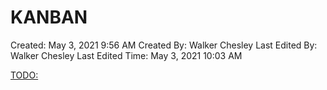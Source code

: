 # KANBAN

Created: May 3, 2021 9:56 AM
Created By: Walker Chesley
Last Edited By: Walker Chesley
Last Edited Time: May 3, 2021 10:03 AM

[TODO: ](KANBAN%20c6c3220cbb8648af98c265b3340bd350/TODO%20b6affa0a41724e6db7cbfca9341f5aa0.csv)